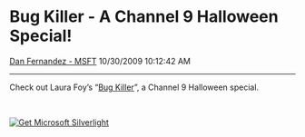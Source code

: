 <div id="page">

# Bug Killer - A Channel 9 Halloween Special\!

[Dan Fernandez -
MSFT](https://social.msdn.microsoft.com/profile/Dan%20Fernandez%20-%20MSFT)
10/30/2009 10:12:42 AM

-----

<div id="content">

Check out Laura Foy’s “[Bug Killer](http://r.ch9.ms/c9halloween)”, a
Channel 9 Halloween special.

 

[![Get Microsoft
Silverlight](http://go.microsoft.com/fwlink/?LinkId=108181)](http://go.microsoft.com/fwlink/?LinkID=124807)

</div>

</div>
